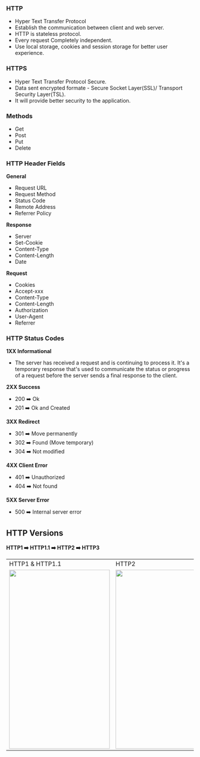 ### HTTP

- Hyper Text Transfer Protocol
- Establish the communication between client and web server.
- HTTP is stateless protocol.
- Every request Completely independent.
- Use local storage, cookies and session storage for better user experience.

### HTTPS

- Hyper Text Transfer Protocol Secure.
- Data sent encrypted formate - Secure Socket Layer(SSL)/ Transport Security Layer(TSL).
- It will provide better security to the application.

### Methods

- Get
- Post
- Put
- Delete

### HTTP Header Fields

**General**

- Request URL
- Request Method
- Status Code
- Remote Address
- Referrer Policy

**Response**

- Server
- Set-Cookie
- Content-Type
- Content-Length
- Date

**Request**

- Cookies
- Accept-xxx
- Content-Type
- Content-Length
- Authorization
- User-Agent
- Referrer

### HTTP Status Codes

**1XX Informational**

- The server has received a request and is continuing to process it. It's a temporary response that's used to communicate the status or progress of a request before the server sends a final response to the client.

**2XX Success**

- 200 ➡️ Ok
- 201 ➡️ Ok and Created

**3XX Redirect**

- 301 ➡️ Move permanently
- 302 ➡️ Found (Move temporary)
- 304 ➡️ Not modified

**4XX Client Error**

- 401 ➡️ Unauthorized
- 404 ➡️ Not found

**5XX Server Error**

- 500 ➡️ Internal server error

## HTTP Versions

**HTTP1 ➡️ HTTP1.1 ➡️ HTTP2 ➡️ HTTP3**
<table>
  <tr>
    <td>HTTP1 & HTTP1.1</td>
     <td>HTTP2</td>
     <td>HTTP3</td>
  </tr>
  <tr>
    <td><img src="https://github.com/VamsiKrishnaBoggavarapu/web_applications_basics/blob/main/images/http1_http1.1.png" width=270 height=480></td>
    <td><img src="https://github.com/VamsiKrishnaBoggavarapu/web_applications_basics/blob/main/images/http2.png" width=270 height=480></td>
    <td><img src="https://github.com/VamsiKrishnaBoggavarapu/web_applications_basics/blob/main/images/http3.png" width=270 height=480></td>
  </tr>
 </table>
